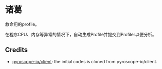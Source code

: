 # 诸葛
救命用的profile。

在程序CPU、内存等异常的情况下，自动生成Profile并提交到Profiler以便分析。



## Credits 

- [pyroscope-io/client](https://github.com/pyroscope-io/client): the initial codes is cloned from pyroscope-io/client.